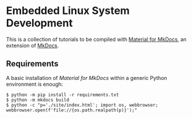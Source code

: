 # Embedded Linux System Development

This is a collection of tutorials to be compiled with
[Material for MkDocs](https://squidfunk.github.io/mkdocs-material/),
an extension of [MkDocs](https://www.mkdocs.org/).


## Requirements

A basic installation of *Material for MkDocs* within a generic Python environment is enough:

```console
$ python -m pip install -r requirements.txt
$ python -m mkdocs build
$ python -c "p='./site/index.html'; import os, webbrowser; webbrowser.open(f'file://{os.path.realpath(p)}');"
```
